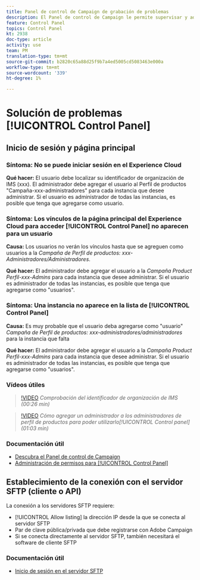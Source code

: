 ```yaml
---
title: Panel de control de Campaign de grabación de problemas
description: El Panel de control de Campaign le permite supervisar y administrar su almacenamiento SFTP por instancia y direcciones IP de lista de permitidos.
feature: Control Panel
topics: Control Panel
kt: 2938
doc-type: article
activity: use
team: PM
translation-type: tm+mt
source-git-commit: b2820c65a88d25f9b7a4ed5005cd5083463e000a
workflow-type: tm+mt
source-wordcount: '339'
ht-degree: 1%

---
```



# Solución de problemas [!UICONTROL Control Panel]

## Inicio de sesión y página principal

### Síntoma: No se puede iniciar sesión en el Experience Cloud

**Qué hacer:**
El usuario debe localizar su identificador de organización de IMS (xxx). El administrador debe agregar el usuario al Perfil de productos &quot;Campaña-xxx-administradores&quot; para cada instancia que desee administrar. Si el usuario es administrador de todas las instancias, es posible que tenga que agregarse como usuario.

### Síntoma: Los vínculos de la página principal del Experience Cloud para acceder [!UICONTROL Control Panel] no aparecen para un usuario

**Causa:**
Los usuarios no verán los vínculos hasta que se agreguen como usuarios a la _Campaña de Perfil de productos: xxx-Administradores/Administradores_.

**Qué hacer:**
El administrador debe agregar el usuario a la _Campaña Product Perfil-xxx-Admins_ para cada instancia que desee administrar. Si el usuario es administrador de todas las instancias, es posible que tenga que agregarse como &quot;usuarios&quot;.

### Síntoma: Una instancia no aparece en la lista de [!UICONTROL Control Panel]

**Causa:**
Es muy probable que el usuario deba agregarse como &quot;usuario&quot; _Campaña de Perfil de productos: xxx-administradores/administradores_ para la instancia que falta

**Qué hacer:**
El administrador debe agregar el usuario a la _Campaña Product Perfil-xxx-Admins_ para cada instancia que desee administrar. Si el usuario es administrador de todas las instancias, es posible que tenga que agregarse como &quot;usuarios&quot;.

### Vídeos útiles

>[!VIDEO](https://video.tv.adobe.com/v/27183?quality=12)
*Comprobación del identificador de organización de IMS (00:26 min)*

>[!VIDEO](https://video.tv.adobe.com/v/27147?quality=12)
*Cómo agregar un administrador a los administradores de perfil de productos para poder utilizarlo[!UICONTROL Control panel](01:03 min)*

### Documentación útil

* [Descubra el Panel de control de Campaign](https://helpx.adobe.com/campaign/kb/control-panel-overview.html)
* [Administración de permisos para [!UICONTROL Control Panel]](https://helpx.adobe.com/campaign/kb/control-panel-access.html)

## Establecimiento de la conexión con el servidor SFTP (cliente o API)

La conexión a los servidores SFTP requiere:

* [!UICONTROL Allow listing] la dirección IP desde la que se conecta al servidor SFTP
* Par de clave pública/privada que debe registrarse con Adobe Campaign
* Si se conecta directamente al servidor SFTP, también necesitará el software de cliente SFTP

### Documentación útil

* [Inicio de sesión en el servidor SFTP](https://helpx.adobe.com/campaign/kb/control-panel-sftp.html#LoggingintoyourSFTPserver)

